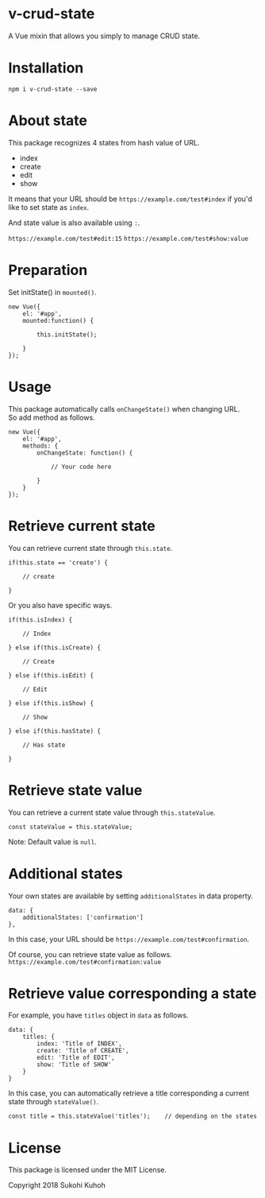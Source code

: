 # v-crud-state
A Vue mixin that allows you simply to manage CRUD state.

# Installation

    npm i v-crud-state --save

# About state

This package recognizes 4 states from hash value of URL.

* index
* create
* edit
* show

It means that your URL should be `https://example.com/test#index` if you'd like to set state as `index`.

And state value is also available using `:`.

`https://example.com/test#edit:15`
`https://example.com/test#show:value`

# Preparation
Set initState() in `mounted()`.

    new Vue({
        el: '#app',
        mounted:function() {

            this.initState();

        }
    });

# Usage

This package automatically calls `onChangeState()` when changing URL.  
So add method as follows.

    new Vue({
        el: '#app',
        methods: {
            onChangeState: function() {

                // Your code here

            }
        }
    });

# Retrieve current state

You can retrieve current state through `this.state`.

    if(this.state == 'create') {
    
        // create
    
    }

Or you also have specific ways.

    if(this.isIndex) {
    
        // Index

    } else if(this.isCreate) {

        // Create

    } else if(this.isEdit) {

        // Edit

    } else if(this.isShow) {

        // Show

    } else if(this.hasState) {

        // Has state

    }

# Retrieve state value

You can retrieve a current state value through `this.stateValue`.

    const stateValue = this.stateValue;

Note: Default value is `null`.

# Additional states
Your own states are available by setting `additionalStates` in data property.

    data: {
        additionalStates: ['confirmation']
    },

In this case, your URL should be `https://example.com/test#confirmation`.  

Of course, you can retrieve state value as follows.  
`https://example.com/test#confirmation:value`


# Retrieve value corresponding a state

For example, you have `titles` object in `data` as follows.

    data: {
        titles: {
            index: 'Title of INDEX',
            create: 'Title of CREATE',
            edit: 'Title of EDIT',
            show: 'Title of SHOW'
        }
    }
    
In this case, you can automatically retrieve a title corresponding a current state through `stateValue()`.

    const title = this.stateValue('titles');    // depending on the states
    
# License

This package is licensed under the MIT License.

Copyright 2018 Sukohi Kuhoh